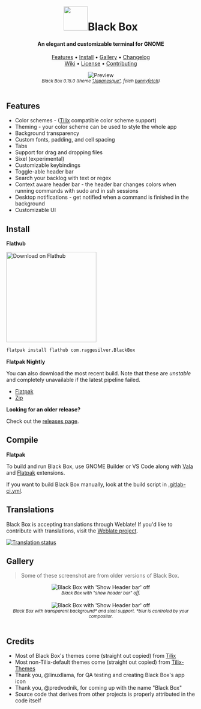<div align="center">
  <h1><img src="./data/icons/hicolor/scalable/apps/com.raggesilver.BlackBox.svg" height="64"/>Black Box</h1>
  <h4>An elegant and customizable terminal for GNOME</h4>
  <p>
    <a href="#features">Features</a> •
    <a href="#install">Install</a> •
    <a href="#gallery">Gallery</a> •
    <a href="./CHANGELOG.md">Changelog</a>
    <br/>
    <a href="https://gitlab.gnome.org/raggesilver/blackbox/-/wikis/home">Wiki</a> •
    <a href="./COPYING">License</a> •
    <a href="./CONTRIBUTING.md">Contributing</a>
  </p>
  <p>
  </p>
</div>

<div align="center">
  <img src="https://i.imgur.com/38c2eX4.png" alt="Preview"/><br/>
  <small><i>
    Black Box 0.15.0 (theme <a href="https://github.com/storm119/Tilix-Themes/blob/master/Themes/japanesque.json" target="_blank">"Japanesque"</a>, fetch <a href="https://github.com/Rosettea/bunnyfetch">bunnyfetch</a>)
  </i></small>
  <br/><br/>
</div>

## Features

- Color schemes - ([Tilix](https://github.com/gnunn1/tilix) compatible color scheme support)
- Theming - your color scheme can be used to style the whole app
- Background transparency
- Custom fonts, padding, and cell spacing
- Tabs
- Support for drag and dropping files
- Sixel (experimental)
- Customizable keybindings
- Toggle-able header bar
- Search your backlog with text or regex
- Context aware header bar - the header bar changes colors when running commands with sudo and in ssh sessions
- Desktop notifications - get notified when a command is finished in the background
- Customizable UI

## Install

**Flathub**

<a href='https://flathub.org/apps/details/com.raggesilver.BlackBox'><img width='240' alt='Download on Flathub' src='https://flathub.org/assets/badges/flathub-badge-en.svg'/></a>

```bash
flatpak install flathub com.raggesilver.BlackBox
```

**Flatpak Nightly**

You can also download the most recent build. Note that these are _unstable_ and completely unavailable if the latest pipeline failed.

- [Flatpak](https://gitlab.gnome.org/raggesilver/blackbox/-/jobs/artifacts/main/raw/blackbox.flatpak?job=flatpak)
- [Zip](https://gitlab.gnome.org/raggesilver/blackbox/-/jobs/artifacts/main/download?job=flatpak)

**Looking for an older release?**

Check out the [releases page](https://gitlab.gnome.org/raggesilver/blackbox/-/releases).

## Compile

**Flatpak**

To build and run Black Box, use GNOME Builder or VS Code along with [Vala](https://marketplace.visualstudio.com/items?itemName=prince781.vala) and [Flatpak](https://marketplace.visualstudio.com/items?itemName=bilelmoussaoui.flatpak-vscode) extensions.

If you want to build Black Box manually, look at the build script in [.gitlab-ci.yml](./.gitlab-ci.yml).

## Translations

Black Box is accepting translations through Weblate! If you'd like to
contribute with translations, visit the
[Weblate project](https://hosted.weblate.org/projects/blackbox/).

<a href="https://hosted.weblate.org/projects/blackbox/blackbox/">
  <img src="https://hosted.weblate.org/widgets/blackbox/-/blackbox/multi-auto.svg" alt="Translation status" />
</a>

## Gallery

> Some of these screenshot are from older versions of Black Box.

<div align="center">
  <img src="https://i.imgur.com/O7Nblz8.png" alt="Black Box with 'Show Header bar' off"/><br/>
  <small><i>
    Black Box with "show header bar" off.
  </i></small>
  <br/><br/>
  <img src="https://i.imgur.com/CNwZhpJ.png" alt="Black Box with 'Show Header bar' off"/><br/>
  <small><i>
    Black Box with transparent background* and sixel support. *blur is controled
    by your compositor.
  </i></small>
  <br/><br/>
</div>

## Credits

- Most of Black Box's themes come (straight out copied) from [Tilix](https://github.com/gnunn1/tilix)
- Most non-Tilix-default themes come (straight out copied) from [Tilix-Themes](https://github.com/storm119/Tilix-Themes)
- Thank you, @linuxllama, for QA testing and creating Black Box's app icon
- Thank you, @predvodnik, for coming up with the name "Black Box"
- Source code that derives from other projects is properly attributed in the code itself
